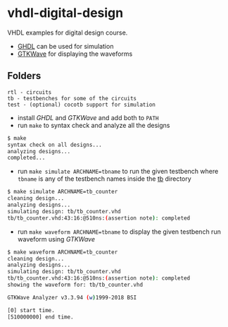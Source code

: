 # vhdl-digital-design
VHDL examples for digital design course.

- [GHDL](http://ghdl.free.fr) can be used for simulation
- [GTKWave](http://gtkwave.sourceforge.net/) for displaying the waveforms

## Folders
```
rtl - circuits
tb - testbenches for some of the circuits
test - (optional) cocotb support for simulation
```

- install *GHDL* and *GTKWave* and add both to `PATH` 
- run `make` to syntax check and analyze all the designs

```bash
$ make
syntax check on all designs...
analyzing designs...
completed...
```

- run `make simulate ARCHNAME=tbname` to run the given testbench where `tbname` is any of the testbench names inside the [tb](tb/) directory

```bash
$ make simulate ARCHNAME=tb_counter
cleaning design...
analyzing designs...
simulating design: tb/tb_counter.vhd
tb/tb_counter.vhd:43:16:@510ns:(assertion note): completed
```

- run `make waveform ARCHNAME=tbname` to display the given testbench run waveform using *GTKWave*

```bash
$ make waveform ARCHNAME=tb_counter
cleaning design...
analyzing designs...
simulating design: tb/tb_counter.vhd
tb/tb_counter.vhd:43:16:@510ns:(assertion note): completed
showing the waveform for: tb/tb_counter.vhd

GTKWave Analyzer v3.3.94 (w)1999-2018 BSI

[0] start time.
[510000000] end time.
```

